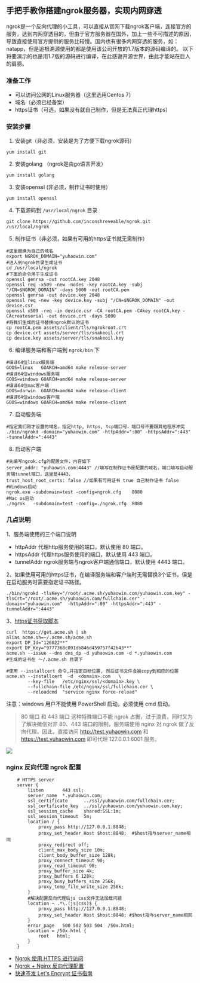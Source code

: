 ## 手把手教你搭建ngrok服务器，实现内网穿透

ngrok是一个反向代理的小工具，可以直接从官网下载ngrok客户端，连接官方的服务，达到内网穿透目的，但由于官方服务器在国外，加上一些不可描述的原因，导致直接使用官方提供的服务比较慢。国内也有很多内网穿透的服务，如：natapp，但是追根溯源使用的都是使用该公司开放的1.7版本的源码编译的。
以下将要演示的也是用1.7版的源码进行编译，在此感谢开源世界，由此才能站在巨人的肩膀。

### 准备工作

* 可以访问公网的Linux服务器（这里选用Centos 7）
* 域名（必须已经备案）
* https证书（可选，如果没有就自己制作，但是无法真正代理https）

### 安装步骤
1. 安装git（非必须，安装是为了方便下载ngrok源码） 
```shell
yum install git
```
2. 安装golang （ngrok是由go语言开发）
```shell
yum install golang
```
3. 安装openssl (非必须，制作证书时使用）
```shell
yum install openssl
```
4. 下载源码到 `/usr/local/ngrok` 目录
```shell
git clone https://github.com/inconshreveable/ngrok.git /usr/local/ngrok
```
5. 制作证书（非必须，如果有可用的https证书就无需制作）
```shell
#这里替换为自己的域名
export NGROK_DOMAIN="yuhaowin.com"
#进入到ngrok目录生成证书
cd /usr/local/ngrok	
#下面的命令用于生成证书
openssl genrsa -out rootCA.key 2048
openssl req -x509 -new -nodes -key rootCA.key -subj "/CN=$NGROK_DOMAIN" -days 5000 -out rootCA.pem
openssl genrsa -out device.key 2048
openssl req -new -key device.key -subj "/CN=$NGROK_DOMAIN" -out device.csr
openssl x509 -req -in device.csr -CA rootCA.pem -CAkey rootCA.key -CAcreateserial -out device.crt -days 5000
#将我们生成的证书替换ngrok默认的证书
cp rootCA.pem assets/client/tls/ngrokroot.crt
cp device.crt assets/server/tls/snakeoil.crt
cp device.key assets/server/tls/snakeoil.key
```
6. 编译服务端和客户端到 `ngrok/bin` 下
```shell
#编译64位linux服务端
GOOS=linux   GOARCH=amd64 make release-server
#编译64位windows服务端
GOOS=windows GOARCH=amd64 make release-server
#编译64位mac客户端
GOOS=darwin  GOARCH=amd64 make release-client
#编译64位windows客户端
GOOS=windows GOARCH=amd64 make release-client
```
7. 启动服务端
```shell
#指定我们刚才设置的域名，指定http, https, tcp端口号，端口号不要跟其他程序冲突
./bin/ngrokd -domain="yuhaowin.com" -httpAddr=":80" -httpsAddr=":443" -tunnelAddr=":4443"
```
8. 启动客户端
```shell
#先编写ngrok.cfg的配置文件，内容如下
server_addr: "yuhaowin.com:4443" //填写在制作证书是配置的域名，端口填写启动服务端tunnel端口，这里是4443，
trust_host_root_certs: false //如果有可用证书 true 自己制作证书 false
#Windows启动
ngrok.exe -subdomain=test -config=ngrok.cfg    8080
#Mac os启动
./ngrok   -subdomain=test -config=./ngrok.cfg  8080 
```

### 几点说明

1、服务端使用的三个端口说明
+ httpAddr 代理http服务使用的端口，默认使用 80 端口。
+ httpsAddr 代理https服务使用的端口，默认使用 443 端口。
+ tunnelAddr ngrok服务端与ngrok客户端通信端口，默认使用 4443 端口。

2、如果使用可用的https证书，在编译服务端和客户端时无需替换3个证书，但是在启动服务时需要指定证书路径。
```shell
./bin/ngrokd -tlsKey="/root/.acme.sh/yuhaowin.com/yuhaowin.com.key" -tlsCrt="/root/.acme.sh/yuhaowin.com/fullchain.cer" -domain="yuhaowin.com"  -httpAddr=":80" -httpsAddr=":443" -tunnelAddr=":4443"
```
3、[https证书获取脚本](https://github.com/Neilpang/acme.sh)
```shell
curl  https://get.acme.sh | sh
alias acme.sh=~/.acme.sh/acme.sh
export DP_Id="126022**"
export DP_Key="9777368c091db846d459757f42b43**"
acme.sh --issue --dns dns_dp -d yuhaowin.com -d *.yuhaowin.com
#生成的证书在 ～/.acme.sh 目录下

#使用 --installcert 命令,并指定目标位置, 然后证书文件会被copy到相应的位置
acme.sh --installcert  -d  <domain>.com   \
        --key-file   /etc/nginx/ssl/<domain>.key \
        --fullchain-file /etc/nginx/ssl/fullchain.cer \
        --reloadcmd  "service nginx force-reload"
```

注意：windows 用户不能使用 PowerShell 启动，必须使用 cmd 启动。

>80 端口 和 443 端口 这种特殊端口不能 ngrok 占据，过于浪费，同时又为了解决微信对非 80、443 端口的限制，服务端使用 nginx 对 ngrok 做了反向代理。因此，直接访问 http://test.yuhaowin.com 和 https://test.yuhaowin.com 即可代理 127.0.0.1:6001 服务。

![](https://tva1.sinaimg.cn/large/006y8mN6ly1g978pykcccj30wi0iiq3w.jpg)


### nginx 反向代理 ngrok 配置
```shell
    # HTTPS server
    server {
        listen       443 ssl;
        server_name  *.yuhaowin.com;
        ssl_certificate      ../ssl/yuhaowin.com/fullchain.cer;
        ssl_certificate_key  ../ssl/yuhaowin.com/yuhaowin.com.key;
        ssl_session_cache    shared:SSL:1m;
        ssl_session_timeout  5m;
        location / {
            proxy_pass http://127.0.0.1:8848;
            proxy_set_header Host $host:8848;  #$host指与server_name相同
            proxy_redirect off;
            client_max_body_size 10m;
            client_body_buffer_size 128k;
            proxy_connect_timeout 90;
            proxy_read_timeout 90;
            proxy_buffer_size 4k;
            proxy_buffers 6 128k;
            proxy_busy_buffers_size 256k;
            proxy_temp_file_write_size 256k;
        }
        #解决配置反向代理后js css文件无法加载问题
        location ~ .*\.(js|css)$ {
            proxy_pass http://127.0.0.1:8848;
            proxy_set_header Host $host:8848; #$host指与server_name相同
        }
        error_page   500 502 503 504  /50x.html;
        location = /50x.html {
            root   html;
        }
    }
```
+ [Ngrok 使用 HTTPS 进行访问](https://blog.csdn.net/Kenon_Lin/article/details/81072656)
+ [Ngrok + Nginx 反向代理配置](https://www.jianshu.com/p/cd937631a88b)
+ [快速签发 Let's Encrypt 证书指南](https://www.cnblogs.com/esofar/p/9291685.html)

